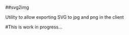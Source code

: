 ##svg2img

Utility to allow exporting SVG to jpg and png in the client


#This is work in progress...
